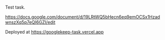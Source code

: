 Test task.

https://docs.google.com/document/d/19LRtWQ5bHecn6eq9emOCSx1HzadwnszXq5p7eQI6GZI/edit

Deployed at https://googlekeep-task.vercel.app
